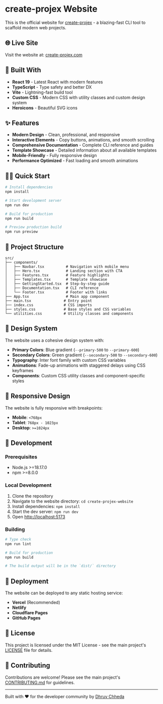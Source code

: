 # create-projex Website

This is the official website for [create-projex](https://github.com/create-projex/create-projex) - a blazing-fast CLI tool to scaffold modern web projects.

## 🌐 Live Site

Visit the website at: [create-projex.com](https://create-projex.com)

## 🚀 Built With

- **React 19** - Latest React with modern features
- **TypeScript** - Type safety and better DX
- **Vite** - Lightning-fast build tool
- **Custom CSS** - Modern CSS with utility classes and custom design system
- **Heroicons** - Beautiful SVG icons

## ✨ Features

- **Modern Design** - Clean, professional, and responsive
- **Interactive Elements** - Copy buttons, animations, and smooth scrolling
- **Comprehensive Documentation** - Complete CLI reference and guides
- **Template Showcase** - Detailed information about all available templates
- **Mobile-Friendly** - Fully responsive design
- **Performance Optimized** - Fast loading and smooth animations

## 🏃‍♂️ Quick Start

```bash
# Install dependencies
npm install

# Start development server
npm run dev

# Build for production
npm run build

# Preview production build
npm run preview
```

## 📁 Project Structure

```
src/
├── components/
│   ├── Navbar.tsx          # Navigation with mobile menu
│   ├── Hero.tsx            # Landing section with CTA
│   ├── Features.tsx        # Feature highlights
│   ├── Templates.tsx       # Template showcase
│   ├── GettingStarted.tsx  # Step-by-step guide
│   ├── Documentation.tsx   # CLI reference
│   └── Footer.tsx          # Footer with links
├── App.tsx                 # Main app component
├── main.tsx               # Entry point
├── index.css              # CSS imports
├── styles.css             # Base styles and CSS variables
└── utilities.css          # Utility classes and components
```

## 🎨 Design System

The website uses a cohesive design system with:

- **Primary Colors**: Blue gradient (`--primary-500` to `--primary-600`)
- **Secondary Colors**: Green gradient (`--secondary-500` to `--secondary-600`)
- **Typography**: Inter font family with custom CSS variables
- **Animations**: Fade-up animations with staggered delays using CSS keyframes
- **Components**: Custom CSS utility classes and component-specific styles

## 📱 Responsive Design

The website is fully responsive with breakpoints:

- **Mobile**: `<768px`
- **Tablet**: `768px - 1023px`
- **Desktop**: `>=1024px`

## 🔧 Development

### Prerequisites

- Node.js >=18.17.0
- npm >=8.0.0

### Local Development

1. Clone the repository
2. Navigate to the website directory: `cd create-projex-website`
3. Install dependencies: `npm install`
4. Start the dev server: `npm run dev`
5. Open [http://localhost:5173](http://localhost:5173)

### Building

```bash
# Type check
npm run lint

# Build for production
npm run build

# The build output will be in the `dist/` directory
```

## 🚀 Deployment

The website can be deployed to any static hosting service:

- **Vercel** (Recommended)
- **Netlify**
- **Cloudflare Pages**
- **GitHub Pages**

## 📄 License

This project is licensed under the MIT License - see the main project's [LICENSE](https://github.com/create-projex/create-projex/blob/master/LICENSE) file for details.

## 🤝 Contributing

Contributions are welcome! Please see the main project's [CONTRIBUTING.md](https://github.com/create-projex/create-projex/blob/master/CONTRIBUTING.md) for guidelines.

---

Built with ❤️ for the developer community by [Dhruv Chheda](https://github.com/chhedadhruv)

